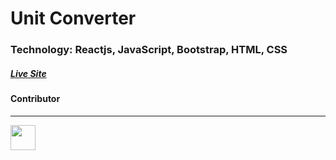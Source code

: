 <h1>Unit Converter</h1>

### Technology: Reactjs, JavaScript, Bootstrap, HTML, CSS

<a href='https://converter1.netlify.app/'><h5>Live Site</h5></a>


<h4>Contributor</h4> <hr>
<p><a href='https://www.fahimahammed.xyz/'><img src='http://fahimahammed.xyz/static/media/profile.db9ac08d.png' width='40' height='40'/></a></p>